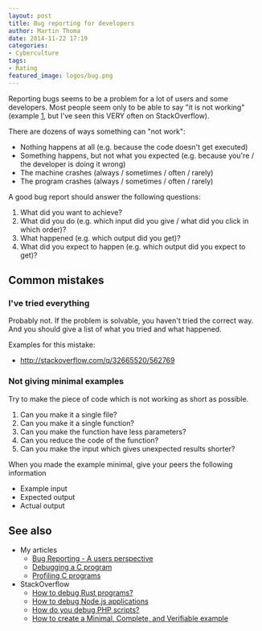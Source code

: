 ```yaml
---
layout: post
title: Bug reporting for developers
author: Martin Thoma
date: 2014-11-22 17:19
categories:
- Cyberculture
tags:
- Rating
featured_image: logos/bug.png
---
```


Reporting bugs seems to be a problem for a lot of users and some developers.
Most people seem only to be able to say "it is not working" (example [1](http://stackoverflow.com/q/32494981/562769), but I've seen this VERY often on StackOverflow).

There are dozens of ways something can "not work":

* Nothing happens at all (e.g. because the code doesn't get executed)
* Something happens, but not what you expected (e.g. because you're / the
  developer is doing it wrong)
* The machine crashes (always / sometimes / often / rarely)
* The program crashes (always / sometimes / often / rarely)

A good bug report should answer the following questions:

1. What did you want to achieve?
2. What did you do (e.g. which input did you give / what did you click in which order)?
3. What happened (e.g. which output did you get)?
4. What did you expect to happen (e.g. which output did you expect to get)?

## Common mistakes

### I've tried everything

Probably not. If the problem is solvable, you haven't tried the correct way.
And you should give a list of what you tried and what happened.

Examples for this mistake:

* http://stackoverflow.com/q/32665520/562769

### Not giving minimal examples

Try to make the piece of code which is not working as short as possible.

1. Can you make it a single file?
2. Can you make it a single function?
3. Can you make the function have less parameters?
4. Can you reduce the code of the function?
5. Can you make the input which gives unexpected results shorter?

When you made the example minimal, give your peers the following information

* Example input
* Expected output
* Actual output

## See also

* My articles
    * [Bug Reporting - A users perspective](//martin-thoma.com/bug-reporting/)
    * [Debugging a C program](//martin-thoma.com/debugging-a-c-program/)
    * [Profiling C programs](//martin-thoma.com/profiling-c-programs/)
* StackOverflow
    * [How to debug Rust programs?](http://stackoverflow.com/q/15871885/562769)
    * [How to debug Node.js applications](http://stackoverflow.com/q/1911015/562769)
    * [How do you debug PHP scripts?](http://stackoverflow.com/q/888/562769)
    * [How to create a Minimal, Complete, and Verifiable example](http://stackoverflow.com/help/mcve)
